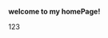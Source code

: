 **welcome to my homePage!**

[毕业设计----流浪动物救助平台]: https://github.com/tinyflake/my_project	"毕业设计----流浪动物救助平台"

123